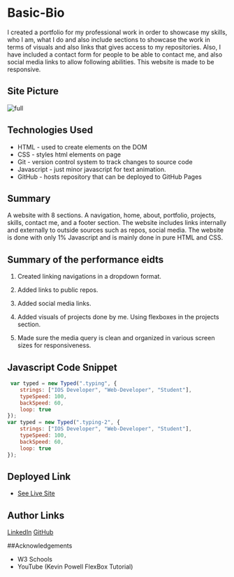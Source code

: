 # Basic-Bio

I created a portfolio for my professional work in order to showcase my skills, who I am, what I do and also include sections to showcase the work in terms of visuals and also links that gives access to my repositories. Also, I have included a contact form for people to be able to contact me, and also social media links to allow following abilities. This website is made to be responsive.

## Site Picture
![full](https://user-images.githubusercontent.com/75599021/134221444-5355b881-6736-4abd-9dd8-8e3d34ffab53.gif)

## Technologies Used
- HTML - used to create elements on the DOM
- CSS - styles html elements on page
- Git - version control system to track changes to source code
- Javascript - just minor javascript for text animation.
- GitHub - hosts repository that can be deployed to GitHub Pages

## Summary 
A website with 8 sections. A navigation, home, about, portfolio, projects, skills, contact me, and a footer section. The website includes links internally and externally to outside sources such as repos, social media. The website is done with only 1% Javascript and is mainly done in pure HTML and CSS. 

## Summary of the performance eidts
1. Created linking navigations in a dropdown format.


2. Added links to public repos.


3. Added social media links.

4. Added visuals of projects done by me. Using flexboxes in the projects section. 


5. Made sure the media query is clean and organized in various screen sizes for responsiveness.

## Javascript Code Snippet
```javascript
 var typed = new Typed(".typing", {
    strings: ["IOS Developer", "Web-Developer", "Student"],
    typeSpeed: 100,
    backSpeed: 60,
    loop: true
});
var typed = new Typed(".typing-2", {
    strings: ["IOS Developer", "Web-Developer", "Student"],
    typeSpeed: 100,
    backSpeed: 60,
    loop: true
});
```

## Deployed Link

* [See Live Site](https://mehdisafari77.github.io/Basic-Bio/)

## Author Links
[LinkedIn](https://www.linkedin.com/in/mehdi-safari-992799142/)
[GitHub](https://github.com/mehdisafari77)

##Acknowledgements
- W3 Schools
- YouTube (Kevin Powell FlexBox Tutorial)
